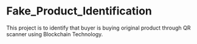 # Fake_Product_Identification
This project is to identify that buyer is buying original product through QR scanner using Blockchain Technology.
